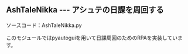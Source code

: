 ## AshTaleNikka --- アシュテの日課を周回する

ソースコード：AshTaleNikka.py

このモジュールではpyautoguiを用いて日課周回のためのRPAを実装しています。





